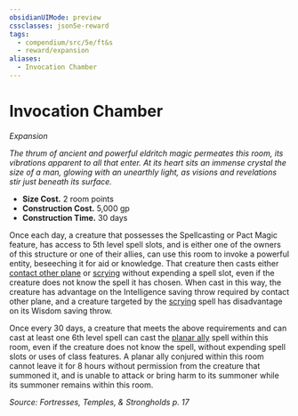 ```yaml
---
obsidianUIMode: preview
cssclasses: json5e-reward
tags:
  - compendium/src/5e/ft&s
  - reward/expansion
aliases:
  - Invocation Chamber
---
```

# Invocation Chamber
*Expansion*  

*The thrum of ancient and powerful eldritch magic permeates this room, its vibrations apparent to all that enter. At its heart sits an immense crystal the size of a man, glowing with an unearthly light, as visions and revelations stir just beneath its surface.*

- **Size Cost.** 2 room points  
- **Construction Cost.** 5,000 gp  
- **Construction Time.** 30 days  

Once each day, a creature that possesses the Spellcasting or Pact Magic feature, has access to 5th level spell slots, and is either one of the owners of this structure or one of their allies, can use this room to invoke a powerful entity, beseeching it for aid or knowledge. That creature then casts either [contact other plane](2-Mechanics/CLI/spells/contact-other-plane.md) or [scrying](2-Mechanics/CLI/spells/scrying.md) without expending a spell slot, even if the creature does not know the spell it has chosen. When cast in this way, the creature has advantage on the Intelligence saving throw required by contact other plane, and a creature targeted by the [scrying](2-Mechanics/CLI/spells/scrying.md) spell has disadvantage on its Wisdom saving throw.

Once every 30 days, a creature that meets the above requirements and can cast at least one 6th level spell can cast the [planar ally](2-Mechanics/CLI/spells/planar-ally.md) spell within this room, even if the creature does not know the spell, without expending spell slots or uses of class features. A planar ally conjured within this room cannot leave it for 8 hours without permission from the creature that summoned it, and is unable to attack or bring harm to its summoner while its summoner remains within this room.

*Source: Fortresses, Temples, & Strongholds p. 17*